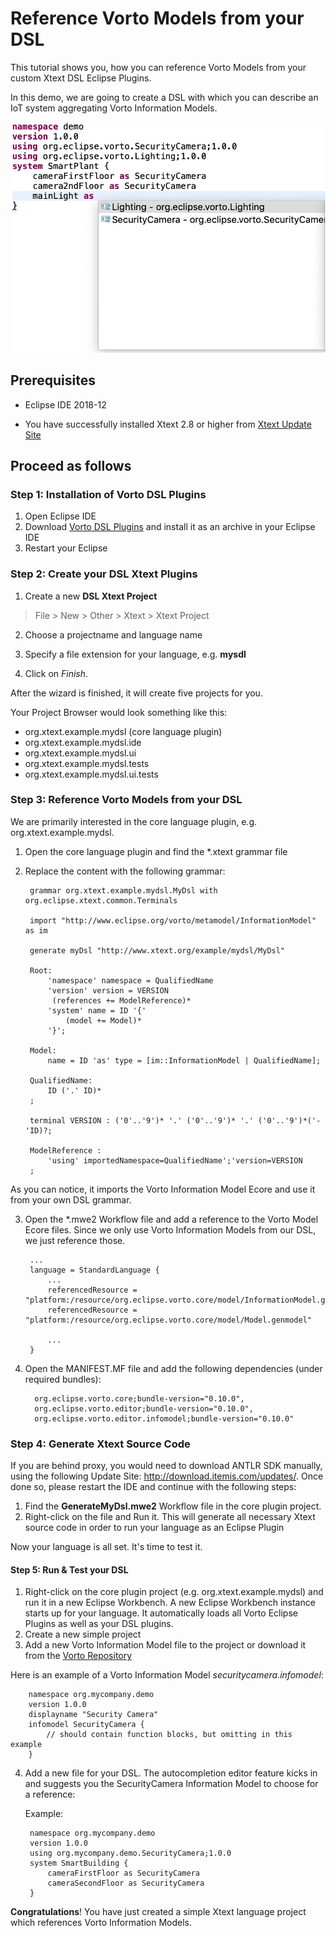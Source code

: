 # Reference Vorto Models from your DSL 

This tutorial shows you, how you can reference Vorto Models from your custom Xtext DSL Eclipse Plugins.

In this demo, we are going to create a DSL with which you can describe an IoT system aggregating Vorto Information Models.

![](images/vortodslintegration.png)

## Prerequisites

* Eclipse IDE 2018-12

* You have successfully installed Xtext 2.8 or higher from [Xtext Update Site](https://download.eclipse.org/modeling/tmf/xtext/updates/composite/releases/)


## Proceed as follows


### Step 1: Installation of Vorto DSL Plugins

1. Open Eclipse IDE
2. Download [Vorto DSL Plugins](org.eclipse.vorto.update-site-NIGHTLY.zip) and install it as an archive in your Eclipse IDE
3. Restart your Eclipse


### Step 2: Create your DSL Xtext Plugins

1. Create a new **DSL Xtext Project**
>File > New > Other > Xtext > Xtext Project

2. Choose a projectname and language name

3. Specify a file extension for your language, e.g. **mysdl**

3. Click on *Finish*.

After the wizard is finished, it will create five projects for you. 

Your Project Browser would look something like this:
 
- org.xtext.example.mydsl (core language plugin)
- org.xtext.example.mydsl.ide
- org.xtext.example.mydsl.ui 
- org.xtext.example.mydsl.tests
- org.xtext.example.mydsl.ui.tests

### Step 3: Reference Vorto Models from your DSL

We are primarily interested in the core language plugin, e.g. org.xtext.example.mydsl. 

1. Open the core language plugin and find the *.xtext grammar file
2. Replace the content with the following grammar:
		
		grammar org.xtext.example.mydsl.MyDsl with org.eclipse.xtext.common.Terminals
		
		import "http://www.eclipse.org/vorto/metamodel/InformationModel" as im
		
		generate myDsl "http://www.xtext.org/example/mydsl/MyDsl"
		
		Root:
			'namespace' namespace = QualifiedName
		    'version' version = VERSION
		     (references += ModelReference)*
			'system' name = ID '{'
				(model += Model)*
			'}';
			
		Model:
			name = ID 'as' type = [im::InformationModel | QualifiedName];
			
		QualifiedName:
			ID ('.' ID)*
		;
		
		terminal VERSION : ('0'..'9')* '.' ('0'..'9')* '.' ('0'..'9')*('-'ID)?;
		
		ModelReference : 
			'using' importedNamespace=QualifiedName';'version=VERSION
		;

As you can notice, it imports the Vorto Information Model Ecore and use it from your own DSL grammar.

3. Open the *.mwe2 Workflow file and add a reference to the Vorto Model Ecore files. Since we only use Vorto Information Models from our DSL, we just reference those. 

		...
		language = StandardLanguage {
			...
			referencedResource = "platform:/resource/org.eclipse.vorto.core/model/InformationModel.genmodel"
			referencedResource = "platform:/resource/org.eclipse.vorto.core/model/Model.genmodel"
		
			...
		}
				
4. Open the MANIFEST.MF file and add the following dependencies (under required bundles):

		 org.eclipse.vorto.core;bundle-version="0.10.0",
		 org.eclipse.vorto.editor;bundle-version="0.10.0",
		 org.eclipse.vorto.editor.infomodel;bundle-version="0.10.0"
		 
 
### Step 4: Generate Xtext Source Code 

If you are behind proxy, you would need to download ANTLR SDK manually, using the following Update Site: http://download.itemis.com/updates/. Once done so, please restart the IDE and continue with the following steps:

1. Find the **GenerateMyDsl.mwe2** Workflow file in the core plugin project. 
2. Right-click on the file and Run it. This will generate all necessary Xtext source code in order to run your language as an Eclipse Plugin

Now your language is all set. It's time to test it.

#### Step 5: Run & Test your DSL

1. Right-click on the core plugin project (e.g. org.xtext.example.mydsl) and run it in a new Eclipse Workbench. A new Eclipse Workbench instance starts up for your language. It automatically loads all Vorto Eclipse Plugins as well as your DSL plugins.
2. Create a new simple project
3. Add a new Vorto Information Model file to the project or download it from the [Vorto Repository](https://vorto.eclipse.org)
 
 Here is an example of a Vorto Information Model _securitycamera.infomodel_:

		namespace org.mycompany.demo
		version 1.0.0
		displayname "Security Camera"
		infomodel SecurityCamera {
			// should contain function blocks, but omitting in this example
		}
4. Add a new file for your DSL. The autocompletion editor feature kicks in and suggests you the SecurityCamera Information Model to choose for a reference:

	Example:
		
		namespace org.mycompany.demo
		version 1.0.0
		using org.mycompany.demo.SecurityCamera;1.0.0
		system SmartBuilding {
			cameraFirstFloor as SecurityCamera
			cameraSecondFloor as SecurityCamera
		}
		
**Congratulations**! You have just created a simple Xtext language project which references Vorto Information Models. 
